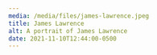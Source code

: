 ```yaml
---
media: /media/files/james-lawrence.jpeg
title: James Lawrence
alt: A portrait of James Lawrence
date: 2021-11-10T12:44:00-0500
---
```

